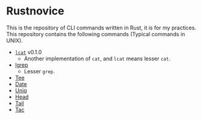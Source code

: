 # Rustnovice

This is the repository of CLI commands written in Rust, it is for my practices.
This repository contains the following commands (Typical commands in UNIX).

* [`lcat`](lcat) v0.1.0
    * Another implementation of `cat`, and `lcat` means lesser `cat`.
* [lgrep](lgrep)
    * Lesser `grep`.
* [Tee](tee)
* [Date](date)
* [Uniq](uniq)
* [Head](head)
* [Tail](tail)
* [Tac](tac)
